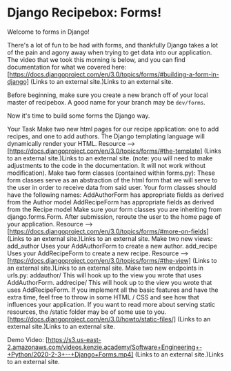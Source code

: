 # Django Recipebox: Forms!

Welcome to forms in Django!

There's a lot of fun to be had with forms, and thankfully Django takes a lot of the pain and agony away when trying to get data into our application. The video that we took this morning is below, and you can find documentation for what we covered here: [https://docs.djangoproject.com/en/3.0/topics/forms/#building-a-form-in-django] (Links to an external site.)Links to an external site.

Before beginning, make sure you create a new branch off of your local master of recipebox. A good name for your branch may be `dev/forms`.

Now it's time to build some forms the Django way.

Your Task
Make two new html pages for our recipe application: one to add recipes, and one to add authors.
The Django templating language will dynamically render your HTML.
Resource --> [https://docs.djangoproject.com/en/3.0/topics/forms/#the-template] (Links to an external site.)Links to an external site. (note: you will need to make adjustments to the code in the documentation. It will not work without modification).
Make two form classes (contained within forms.py):
These form classes serve as an abstraction of the html form that we will serve to the user in order to receive data from said user.
Your form classes should have the following names:
AddAuthorForm
has appropriate fields as derived from the Author model
AddRecipeForm
has appropriate fields as derived from the Recipe model
Make sure your form classes you are inheriting from django.forms.Form.
After submission, reroute the user to the home page of your application.
Resource --> [https://docs.djangoproject.com/en/3.0/topics/forms/#more-on-fields] (Links to an external site.)Links to an external site.
Make two new views:
add_author 
Uses your AddAuthorForm to create a new author.
add_recipe
Uses your AddRecipeForm to create a new recipe.
Resource --> [https://docs.djangoproject.com/en/3.0/topics/forms/#the-view] (Links to an external site.)Links to an external site.
Make two new endpoints in urls.py:
addauthor/
This will hook up to the view you wrote that uses AddAuthorForm.
addrecipe/
This will hook up to the view you wrote that uses AddRecipeForm.
If you implement all the basic features and have the extra time, feel free to throw in some HTML / CSS and see how that influences your application. If you want to read more about serving static resources, the /static folder may be of some use to you. [https://docs.djangoproject.com/en/3.0/howto/static-files/] (Links to an external site.)Links to an external site.

Demo Video: [https://s3.us-east-2.amazonaws.com/videos.kenzie.academy/Software+Engineering+-+Python/2020-2-3+--+Django+Forms.mp4] (Links to an external site.)Links to an external site.
